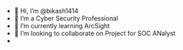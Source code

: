- 👋 Hi, I’m @bikash1414
- 👀 I’m a Cyber Security Professional
- 🌱 I’m currently learning ArcSight
- 💞️ I’m looking to collaborate on Project for SOC ANalyst
- 

<!---
bikash1414/bikash1414 is a ✨ special ✨ repository because its `README.md` (this file) appears on your GitHub profile.
You can click the Preview link to take a look at your changes.
--->
